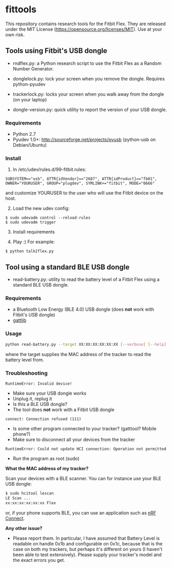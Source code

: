 # fittools

This repository contains research tools for the Fitbit Flex.
They are released under the MIT License (https://opensource.org/licenses/MIT). 
Use at your own risk.

## Tools using Fitbit's USB dongle

* rndflex.py: a Python research script to use the Fitbit Flex as a Random Number Generator.

* donglelock.py: lock your screen when you remove the dongle. Requires python-pyudev

* trackerlock.py: locks your screen when you walk away from the dongle (on your laptop)

* dongle-version.py: quick utility to report the version of your USB dongle.


### Requirements

* Python 2.7
* Pyudev 1.0+: http://sourceforge.net/projects/pyusb (python-usb on Debian/Ubuntu)



### Install

1. In /etc/udev/rules.d/99-fitbit.rules:

```
SUBSYSTEM=="usb", ATTR{idVendor}=="2687", ATTR{idProduct}=="fb01", OWNER="YOURUSER", GROUP="plugdev", SYMLINK+="fitbit", MODE="0666"
```

and customize YOURUSER to the user who will use the Fitbit device on the host.

2. Load the new udev config:

```
$ sudo udevadm control --reload-rules
$ sudo udevadm trigger
```

3. Install requirements

4. Play :) For example:

```
$ python talk2flex.py
```

## Tool using a standard BLE USB dongle

* read-battery.py: utility to read the battery level of a Fitbit Flex using a standard BLE USB dongle.

### Requirements

* a Bluetooth Low Energy (BLE 4.0) USB dongle (does **not** work with Fitbit's USB dongle)
* [gattlib](https://bitbucket.org/OscarAcena/pygattlib)

### Usage

```bash
python read-battery.py --target XX:XX:XX:XX:XX:XX [--verbose] [--help]
```

where the target supplies the MAC address of the tracker to read the battery level from.

### Troubleshooting

`RuntimeError: Invalid device!`

- Make sure your USB dongle works
- Unplug it, replug it
- Is this a BLE USB dongle?
- The tool does **not** work with a Fitbit USB dongle

`connect: Connection refused (111)`

- Is some other program connected to your tracker? (gatttool? Mobile phone?)
- Make sure to disconnect all your devices from the tracker

`RuntimeError: Could not update HCI connection: Operation not permitted`

- Run the program as root (sudo)

**What the MAC address of my tracker?**

Scan your devices with a BLE scanner. You can for instance use your BLE USB dongle:

```bash
$ sudo hcitool lescan
LE Scan ...
xx:xx:xx:xx:xx:xx Flex
```

or, if your phone supports BLE, you can use an application such as [nRF Connect](https://play.google.com/store/apps/details?id=no.nordicsemi.android.mcp).


**Any other issue?**

- Please report them. In particular, I have assumed that Battery Level is readable on handle 0x1b and configurable on 0x1c, because that is the case on both my trackers, but perhaps it's different on yours (I haven't been able to test extensively). Please supply your tracker's model and the exact errors you get.


